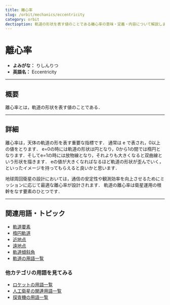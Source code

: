 ```yaml
---
title: 離心率
slug: /orbit/mechanics/eccentricity
category: orbit
dectioption: 軌道の形状を表す値のことである離心率の意味・定義・内容について解説します．
---
```


# 離心率

- **よみがな：** りしんりつ  
- **英語名：** Eccentricity  

---

## 概要

離心率とは，軌道の形状を表す値のことである．

---

## 詳細

離心率は，天体の軌道の形を表す重要な指標です．
通常は e で表され，0以上の値をとります．
e=0の時には軌道の形状は円となり，0から1の間では楕円となります．そしてe=1の時には放物線となり，それよりも大きくなると双曲線という形状を描きます．
eの値が大きくなればなるほど軌道の形状が歪んでいく，といったイメージを持ってもらえると良いかと思います．

地球周回衛星の設計においては，通信の安定性や観測効率を向上させるためにミッションに応じて最適な離心率が設計されます．
軌道の離心率は衛星運用の根幹をなす要素のひとつです．

---

## 関連用語・トピック

- [軌道要素](/docs/orbit/mechanics/orbital-elements)
- [楕円軌道](/docs/orbit/type/elliptical-orbit)
- [近地点](/docs/orbit/mechanics/perigee)
- [遠地点](/docs/orbit/mechanics/apogee)
- [軌道傾斜角](/docs/orbit/mechanics/inclination)
- [軌道の用語一覧](/docs/category/orbit)

### 他カテゴリの用語を見てみる
- [ロケットの用語一覧](/docs/category/rocket)
- [人工衛星の関連用語一覧](/docs/category/satellite)
- [探査機の用語一覧](/docs/category/explorer)
